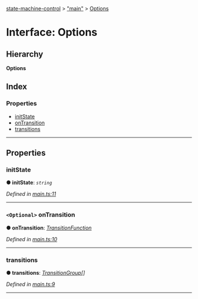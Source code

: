 [state-machine-control](../README.md) > ["main"](../modules/_main_.md) > [Options](../interfaces/_main_.options.md)

# Interface: Options

## Hierarchy

**Options**

## Index

### Properties

* [initState](_main_.options.md#initstate)
* [onTransition](_main_.options.md#ontransition)
* [transitions](_main_.options.md#transitions)

---

## Properties

<a id="initstate"></a>

###  initState

**● initState**: *`string`*

*Defined in [main.ts:11](https://github.com/TianyiLi/state-machine/blob/a39ee4e/src/main.ts#L11)*

___
<a id="ontransition"></a>

### `<Optional>` onTransition

**● onTransition**: *[TransitionFunction](../modules/_main_.md#transitionfunction)*

*Defined in [main.ts:10](https://github.com/TianyiLi/state-machine/blob/a39ee4e/src/main.ts#L10)*

___
<a id="transitions"></a>

###  transitions

**● transitions**: *[TransitionGroup](_transition_core_.transitiongroup.md)[]*

*Defined in [main.ts:9](https://github.com/TianyiLi/state-machine/blob/a39ee4e/src/main.ts#L9)*

___

